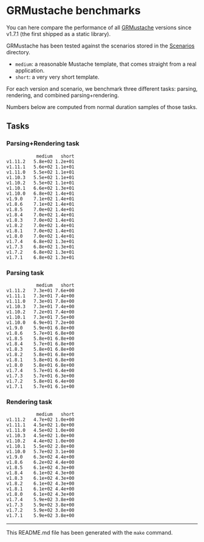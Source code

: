 # GRMustache benchmarks

You can here compare the performance of all [GRMustache](https://github.com/groue/GRMustache) versions since v1.7.1 (the first shipped as a static library).

GRMustache has been tested against the scenarios stored in the [Scenarios](GRMustacheBenchmark/tree/master/Scenarios) directory.

- `medium`: a reasonable Mustache template, that comes straight from a real application.
- `short`: a very very short template.

For each version and scenario, we benchmark three different tasks: parsing, rendering, and combined parsing+rendering.

Numbers below are computed from normal duration samples of those tasks.

## Tasks


### Parsing+Rendering task

	           medium   short
	v1.11.2   5.8e+02 1.2e+01
	v1.11.1   5.6e+02 1.1e+01
	v1.11.0   5.5e+02 1.1e+01
	v1.10.3   5.5e+02 1.1e+01
	v1.10.2   5.5e+02 1.1e+01
	v1.10.1   6.6e+02 1.3e+01
	v1.10.0   6.8e+02 1.4e+01
	v1.9.0    7.1e+02 1.4e+01
	v1.8.6    7.1e+02 1.4e+01
	v1.8.5    7.0e+02 1.4e+01
	v1.8.4    7.0e+02 1.4e+01
	v1.8.3    7.0e+02 1.4e+01
	v1.8.2    7.0e+02 1.4e+01
	v1.8.1    7.0e+02 1.4e+01
	v1.8.0    7.0e+02 1.4e+01
	v1.7.4    6.8e+02 1.3e+01
	v1.7.3    6.8e+02 1.3e+01
	v1.7.2    6.8e+02 1.3e+01
	v1.7.1    6.8e+02 1.3e+01

### Parsing task

	           medium   short
	v1.11.2   7.3e+01 7.6e+00
	v1.11.1   7.3e+01 7.4e+00
	v1.11.0   7.3e+01 7.8e+00
	v1.10.3   7.3e+01 7.4e+00
	v1.10.2   7.2e+01 7.4e+00
	v1.10.1   7.3e+01 7.5e+00
	v1.10.0   6.9e+01 7.2e+00
	v1.9.0    5.9e+01 6.8e+00
	v1.8.6    5.7e+01 6.8e+00
	v1.8.5    5.8e+01 6.8e+00
	v1.8.4    5.7e+01 6.8e+00
	v1.8.3    5.8e+01 6.8e+00
	v1.8.2    5.8e+01 6.8e+00
	v1.8.1    5.8e+01 6.8e+00
	v1.8.0    5.8e+01 6.8e+00
	v1.7.4    5.7e+01 6.4e+00
	v1.7.3    5.7e+01 6.3e+00
	v1.7.2    5.8e+01 6.4e+00
	v1.7.1    5.7e+01 6.1e+00

### Rendering task

	           medium   short
	v1.11.2   4.7e+02 1.0e+00
	v1.11.1   4.5e+02 1.0e+00
	v1.11.0   4.5e+02 1.0e+00
	v1.10.3   4.5e+02 1.0e+00
	v1.10.2   4.4e+02 1.0e+00
	v1.10.1   5.5e+02 2.8e+00
	v1.10.0   5.7e+02 3.1e+00
	v1.9.0    6.3e+02 4.4e+00
	v1.8.6    6.2e+02 4.4e+00
	v1.8.5    6.1e+02 4.3e+00
	v1.8.4    6.1e+02 4.3e+00
	v1.8.3    6.1e+02 4.3e+00
	v1.8.2    6.1e+02 4.3e+00
	v1.8.1    6.1e+02 4.4e+00
	v1.8.0    6.1e+02 4.3e+00
	v1.7.4    5.9e+02 3.8e+00
	v1.7.3    5.9e+02 3.8e+00
	v1.7.2    5.9e+02 3.8e+00
	v1.7.1    5.9e+02 3.8e+00

-----

This README.md file has been generated with the `make` command.

